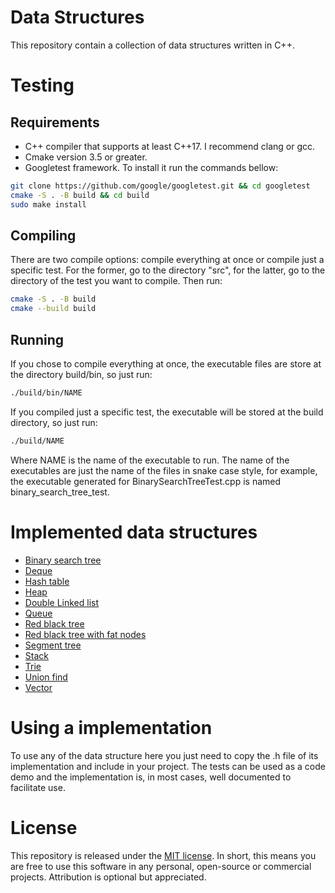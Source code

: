 # Data Structures

This repository contain a collection of data structures written in C++.

# Testing

## Requirements

 - C++ compiler that supports at least C++17. I recommend clang or gcc.
 - Cmake version 3.5 or greater.
 - Googletest framework. To install it run the commands bellow:
```bash
git clone https://github.com/google/googletest.git && cd googletest
cmake -S . -B build && cd build
sudo make install
```
## Compiling

There are two compile options: compile everything at once or compile just a 
specific test. For the former, go to the directory "src", for the latter, go to 
the directory of the test you want to compile. Then run: 
```bash
cmake -S . -B build
cmake --build build
```
## Running

If you chose to compile everything at once, the executable files are store at 
the directory build/bin, so just run: 
```bash
./build/bin/NAME
```
If you compiled just a specific test, the executable will be stored at the build
directory, so just run:
```bash
./build/NAME
```
Where NAME is the name of the executable to run. The name of the executables are
just the name of the files in snake case style, for example, the executable 
generated for BinarySearchTreeTest.cpp is named binary_search_tree_test.

# Implemented data structures

- [Binary search tree](src/include/BinarySearchTree/BinarySearchTree.h)
- [Deque](src/include/Deque/Deque.h)
- [Hash table](src/include/HashTable/HashTableSeparateChaining.h)
- [Heap](src/include/Heap/Heap.h)
- [Double Linked list](src/include/LinkedList/DoubleLinkedList.h)
- [Queue](src/include/Queue/Queue.h)
- [Red black tree](src/include/RedBlackTree/RedBlackTreeUnique.h)
- [Red black tree with fat nodes](src/include/RedBlackTree/RedBlackTreeFatNodes.h)
- [Segment tree](src/include/SegmentTree/SegmentTree.h)
- [Stack](src/include/Stack/Stack.h)
- [Trie](src/include/Trie/Trie.h)
- [Union find](src/include/UnionFind/UnionFind.h)
- [Vector](src/include/Vector/Vector.h)

# Using a implementation

To use any of the data structure here you just need to copy the .h file of its
implementation and include in your project. The tests can be used as a code demo
and the implementation is, in most cases, well documented to facilitate use.

# License

This repository is released under the [MIT license](https://opensource.org/licenses/MIT).
In short, this means you are free to use this software in any personal, 
open-source or commercial projects. Attribution is optional but appreciated.
